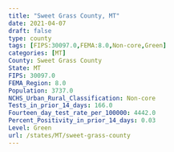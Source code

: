 ```yaml
---
title: "Sweet Grass County, MT"
date: 2021-04-07
draft: false
type: county
tags: [FIPS:30097.0,FEMA:8.0,Non-core,Green]
categories: [MT]
County: Sweet Grass County
State: MT
FIPS: 30097.0
FEMA_Region: 8.0
Population: 3737.0
NCHS_Urban_Rural_Classification: Non-core
Tests_in_prior_14_days: 166.0
Fourteen_day_test_rate_per_100000: 4442.0
Percent_Positivity_in_prior_14_days: 0.03
Level: Green
url: /states/MT/sweet-grass-county
---
```



